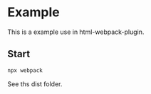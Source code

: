 # Example

This is a example use in html-webpack-plugin.

## Start

```bash
npx webpack
```

See ths dist folder.
